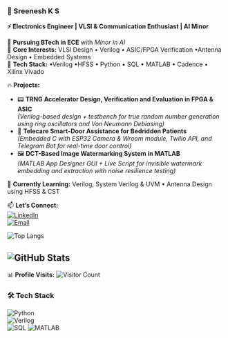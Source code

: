 ### 🚀 Sreenesh K S  

**⚡ Electronics Engineer | VLSI & Communication Enthusiast | AI Minor**  

📌 **Pursuing BTech in ECE** with *Minor in AI*  
🔬 **Core Interests:** VLSI Design • Verilog • ASIC/FPGA Verification •Antenna Design • Embedded Systems  
🐍 **Tech Stack:** •Verilog •HFSS • Python • SQL • MATLAB • Cadence • Xilinx Vivado  

🔥 **Projects:**  
- 📟 **TRNG Accelerator Design, Verification and Evaluation in FPGA & ASIC**  
  *(Verilog-based design + testbench for true random number generation using ring oscillators and Von Neumann Debiasing)*  
- 🤖 **Telecare Smart-Door Assistance for Bedridden Patients**  
  *(Embedded C with ESP32 Camera & Wroom module, Twilio API, and Telegram Bot for real-time door control)*  
- 🖼️ **DCT-Based Image Watermarking System in MATLAB**  
  *(MATLAB App Designer GUI + Live Script for invisible watermark embedding and extraction with noise resilience testing)*

 

🌱 **Currently Learning:** Verilog, System Verilog & UVM • Antenna Design using HFSS & CST

📫 **Let’s Connect:**  
[![LinkedIn](https://img.shields.io/badge/LinkedIn-0A66C2?style=for-the-badge&logo=linkedin)](https://www.linkedin.com/in/sreenesh-ks/)  
[![Email](https://img.shields.io/badge/Gmail-D14836?style=for-the-badge&logo=gmail&logoColor=white)](mailto:sreenesh.k.s012@gmail.com)  


![Top Langs](https://github-readme-stats.vercel.app/api/top-langs/?username=SreeneshKS&layout=compact)


![GitHub Stats](https://github-readme-stats.vercel.app/api?username=SreeneshKS&hide=contribs,prs)
---
📊 **Profile Visits:** ![Visitor Count](https://komarev.com/ghpvc/?username=SreeneshKS&color=blue)  
### **🛠️ Tech Stack**  
![Python](https://img.shields.io/badge/Python-3776AB?style=flat&logo=python&logoColor=white)  
![Verilog](https://img.shields.io/badge/Verilog-000000?style=flat&logo=verilog&logoColor=white)  
![SQL](https://img.shields.io/badge/SQL-4479A1?style=flat&logo=postgresql&logoColor=white)
![MATLAB](https://img.shields.io/badge/MATLAB-0076A8?style=flat&logo=matlab&logoColor=white)

